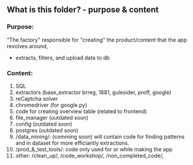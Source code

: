 ## What is this folder? - purpose & content

### Purpose:
"The factory" responsible for "creating" the product/content that the app revolves around,
- extracts, filters, and upload data to db


### Content:
1. SQL 
2. extractors (base_extractor brreg, 1881, gulesider, proff, google)
3. reCaptcha solver
4. chromedriver (for google.py)
5. code for creating overview table (related to frontend)
6. file_manager (outdated soon)
7. config (outdated soon)
8. postgres (outdated soon)
9.  /data_mining/: (comming soon) will contain code for finding patterns and in dataset for more efficiantly extractions. 
10. /prod_&_test_tools/: code only used for or while making the app 
11. other: /clean_up/, /code_workshop/, /non_completed_code/, 
